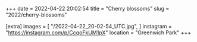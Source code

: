 +++
date = 2022-04-22 20:02:54
title = "Cherry blossoms"
slug = "2022/cherry-blossoms"

[extra]
images = [
    "/2022-04-22_20-02-54_UTC.jpg",
]
instagram = "https://instagram.com/p/CcqoFkUM1pX"
location = "Greenwich Park"
+++

